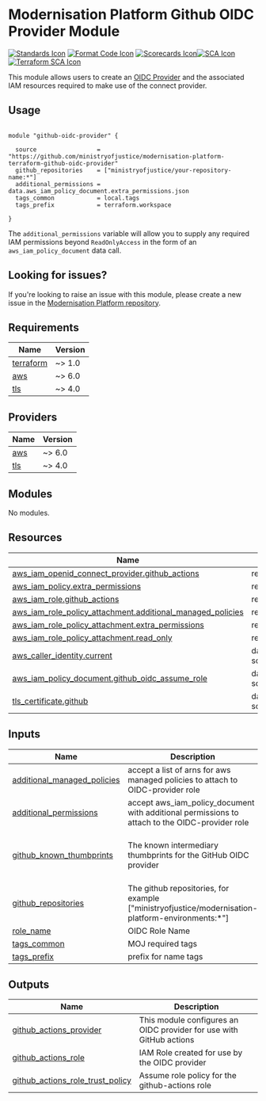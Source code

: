 # Modernisation Platform Github OIDC Provider Module
[![Standards Icon]][Standards Link] [![Format Code Icon]][Format Code Link] [![Scorecards Icon]][Scorecards Link][![SCA Icon]][SCA Link] [![Terraform SCA Icon]][Terraform SCA Link]

This module allows users to create an [OIDC Provider](https://registry.terraform.io/providers/hashicorp/aws/latest/docs/resources/iam_openid_connect_provider)
and the associated IAM resources required to make use of the connect provider.

## Usage

```hcl

module "github-oidc-provider" {

  source                 = "https://github.com/ministryofjustice/modernisation-platform-terraform-github-oidc-provider"
  github_repositories    = ["ministryofjustice/your-repository-name:*"]
  additional_permissions = data.aws_iam_policy_document.extra_permissions.json
  tags_common            = local.tags
  tags_prefix            = terraform.workspace

}

```

The `additional_permissions` variable will allow you to supply any required IAM permissions beyond `ReadOnlyAccess` in the form of
an `aws_iam_policy_document` data call.

<!--- BEGIN_TF_DOCS --->

<!--- END_TF_DOCS --->

## Looking for issues?

If you're looking to raise an issue with this module, please create a new issue in the [Modernisation Platform repository](https://github.com/ministryofjustice/modernisation-platform/issues).

<!-- BEGIN_TF_DOCS -->
## Requirements

| Name | Version |
|------|---------|
| <a name="requirement_terraform"></a> [terraform](#requirement\_terraform) | ~> 1.0 |
| <a name="requirement_aws"></a> [aws](#requirement\_aws) | ~> 6.0 |
| <a name="requirement_tls"></a> [tls](#requirement\_tls) | ~> 4.0 |

## Providers

| Name | Version |
|------|---------|
| <a name="provider_aws"></a> [aws](#provider\_aws) | ~> 6.0 |
| <a name="provider_tls"></a> [tls](#provider\_tls) | ~> 4.0 |

## Modules

No modules.

## Resources

| Name | Type |
|------|------|
| [aws_iam_openid_connect_provider.github_actions](https://registry.terraform.io/providers/hashicorp/aws/latest/docs/resources/iam_openid_connect_provider) | resource |
| [aws_iam_policy.extra_permissions](https://registry.terraform.io/providers/hashicorp/aws/latest/docs/resources/iam_policy) | resource |
| [aws_iam_role.github_actions](https://registry.terraform.io/providers/hashicorp/aws/latest/docs/resources/iam_role) | resource |
| [aws_iam_role_policy_attachment.additional_managed_policies](https://registry.terraform.io/providers/hashicorp/aws/latest/docs/resources/iam_role_policy_attachment) | resource |
| [aws_iam_role_policy_attachment.extra_permissions](https://registry.terraform.io/providers/hashicorp/aws/latest/docs/resources/iam_role_policy_attachment) | resource |
| [aws_iam_role_policy_attachment.read_only](https://registry.terraform.io/providers/hashicorp/aws/latest/docs/resources/iam_role_policy_attachment) | resource |
| [aws_caller_identity.current](https://registry.terraform.io/providers/hashicorp/aws/latest/docs/data-sources/caller_identity) | data source |
| [aws_iam_policy_document.github_oidc_assume_role](https://registry.terraform.io/providers/hashicorp/aws/latest/docs/data-sources/iam_policy_document) | data source |
| [tls_certificate.github](https://registry.terraform.io/providers/hashicorp/tls/latest/docs/data-sources/certificate) | data source |

## Inputs

| Name | Description | Type | Default | Required |
|------|-------------|------|---------|:--------:|
| <a name="input_additional_managed_policies"></a> [additional\_managed\_policies](#input\_additional\_managed\_policies) | accept a list of arns for aws managed policies to attach to OIDC-provider role | `list(string)` | `[]` | no |
| <a name="input_additional_permissions"></a> [additional\_permissions](#input\_additional\_permissions) | accept aws\_iam\_policy\_document with additional permissions to attach to the OIDC-provider role | `string` | n/a | yes |
| <a name="input_github_known_thumbprints"></a> [github\_known\_thumbprints](#input\_github\_known\_thumbprints) | The known intermediary thumbprints for the GitHub OIDC provider | `list(string)` | <pre>[<br/>  "1c58a3a8518e8759bf075b76b750d4f2df264fcd",<br/>  "6938fd4d98bab03faadb97b34396831e3780aea1"<br/>]</pre> | no |
| <a name="input_github_repositories"></a> [github\_repositories](#input\_github\_repositories) | The github repositories, for example ["ministryofjustice/modernisation-platform-environments:*"] | `list(string)` | n/a | yes |
| <a name="input_role_name"></a> [role\_name](#input\_role\_name) | OIDC Role Name | `string` | `"github-actions"` | no |
| <a name="input_tags_common"></a> [tags\_common](#input\_tags\_common) | MOJ required tags | `map(string)` | n/a | yes |
| <a name="input_tags_prefix"></a> [tags\_prefix](#input\_tags\_prefix) | prefix for name tags | `string` | n/a | yes |

## Outputs

| Name | Description |
|------|-------------|
| <a name="output_github_actions_provider"></a> [github\_actions\_provider](#output\_github\_actions\_provider) | This module configures an OIDC provider for use with GitHub actions |
| <a name="output_github_actions_role"></a> [github\_actions\_role](#output\_github\_actions\_role) | IAM Role created for use by the OIDC provider |
| <a name="output_github_actions_role_trust_policy"></a> [github\_actions\_role\_trust\_policy](#output\_github\_actions\_role\_trust\_policy) | Assume role policy for the github-actions role |
<!-- END_TF_DOCS -->

[Standards Link]: https://github-community.service.justice.gov.uk/repository-standards/modernisation-platform-github-oidc-provider "Repo standards badge."
[Standards Icon]: https://github-community.service.justice.gov.uk/repository-standards/api/modernisation-platform-github-oidc-provider/badge
[Format Code Icon]: https://img.shields.io/github/actions/workflow/status/ministryofjustice/modernisation-platform-github-oidc-provider/format-code.yml?labelColor=231f20&style=for-the-badge&label=Formate%20Code
[Format Code Link]: https://github.com/ministryofjustice/modernisation-platform-github-oidc-provider/actions/workflows/format-code.yml
[Scorecards Icon]: https://img.shields.io/github/actions/workflow/status/ministryofjustice/modernisation-platform-github-oidc-provider/scorecards.yml?branch=main&labelColor=231f20&style=for-the-badge&label=Scorecards
[Scorecards Link]: https://github.com/ministryofjustice/modernisation-platform-github-oidc-provider/actions/workflows/scorecards.yml
[SCA Icon]: https://img.shields.io/github/actions/workflow/status/ministryofjustice/modernisation-platform-github-oidc-provider/code-scanning.yml?branch=main&labelColor=231f20&style=for-the-badge&label=Secure%20Code%20Analysis
[SCA Link]: https://github.com/ministryofjustice/modernisation-platform-github-oidc-provider/actions/workflows/code-scanning.yml
[Terraform SCA Icon]: https://img.shields.io/github/actions/workflow/status/ministryofjustice/modernisation-platform-github-oidc-provider/code-scanning.yml?branch=main&labelColor=231f20&style=for-the-badge&label=Terraform%20Static%20Code%20Analysis
[Terraform SCA Link]: https://github.com/ministryofjustice/modernisation-platform-github-oidc-provider/actions/workflows/terraform-static-analysis.yml
